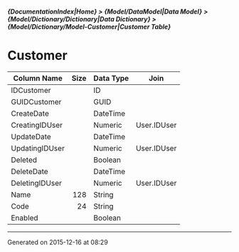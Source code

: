##### {DocumentationIndex|Home} > {Model/DataModel|Data Model} > {Model/Dictionary/Dictionary|Data Dictionary} > {Model/Dictionary/Model-Customer|Customer Table}

Customer
===

Column Name | Size | Data Type | Join 
----------- | ---: | --------- | ---- 
IDCustomer |  | ID |  
GUIDCustomer |  | GUID |  
CreateDate |  | DateTime |  
CreatingIDUser |  | Numeric | User.IDUser 
UpdateDate |  | DateTime |  
UpdatingIDUser |  | Numeric | User.IDUser 
Deleted |  | Boolean |  
DeleteDate |  | DateTime |  
DeletingIDUser |  | Numeric | User.IDUser 
Name | 128 | String |  
Code | 24 | String |  
Enabled |  | Boolean |  
- - -

Generated on 2015-12-16 at 08:29
